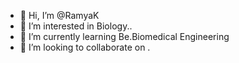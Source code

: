 - 👋 Hi, I’m @RamyaK
- 👀 I’m interested in Biology..
- 🌱 I’m currently learning Be.Biomedical Engineering
- 💞️ I’m looking to collaborate on .

<!---
RamyaK7205/RamyaK7205 is a ✨ special ✨ repository because its `README.md` (this file) appears on your GitHub profile.
You can click the Preview link to take a look at your changes.
--->

